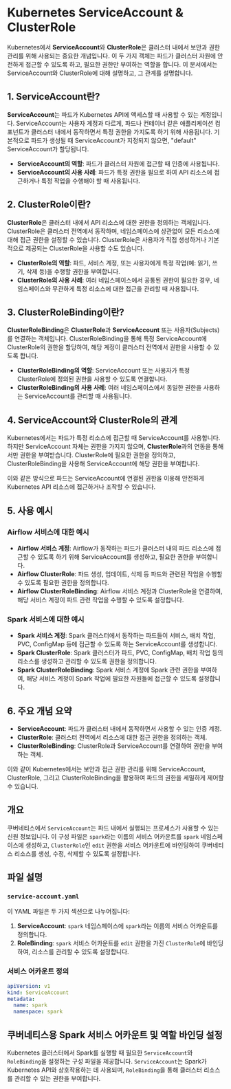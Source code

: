 # Kubernetes ServiceAccount & ClusterRole

Kubernetes에서 **ServiceAccount**와 **ClusterRole**은 클러스터 내에서 보안과 권한 관리를 위해 사용되는 중요한 개념입니다. 이 두 가지 객체는 파드가 클러스터 자원에 안전하게 접근할 수 있도록 하고, 필요한 권한만 부여하는 역할을 합니다. 이 문서에서는 ServiceAccount와 ClusterRole에 대해 설명하고, 그 관계를 설명합니다.

## 1. ServiceAccount란?

**ServiceAccount**는 파드가 Kubernetes API에 액세스할 때 사용할 수 있는 계정입니다. ServiceAccount는 사용자 계정과 다르게, 파드나 컨테이너 같은 애플리케이션 컴포넌트가 클러스터 내에서 동작하면서 특정 권한을 가지도록 하기 위해 사용됩니다. 기본적으로 파드가 생성될 때 ServiceAccount가 지정되지 않으면, "default" ServiceAccount가 할당됩니다.

- **ServiceAccount의 역할**: 파드가 클러스터 자원에 접근할 때 인증에 사용됩니다.
- **ServiceAccount의 사용 사례**: 파드가 특정 권한을 필요로 하여 API 리소스에 접근하거나 특정 작업을 수행해야 할 때 사용됩니다.

## 2. ClusterRole이란?

**ClusterRole**은 클러스터 내에서 API 리소스에 대한 권한을 정의하는 객체입니다. ClusterRole은 클러스터 전역에서 동작하며, 네임스페이스에 상관없이 모든 리소스에 대해 접근 권한을 설정할 수 있습니다. ClusterRole은 사용자가 직접 생성하거나 기본적으로 제공되는 ClusterRole을 사용할 수도 있습니다.

- **ClusterRole의 역할**: 파드, 서비스 계정, 또는 사용자에게 특정 작업(예: 읽기, 쓰기, 삭제 등)을 수행할 권한을 부여합니다.
- **ClusterRole의 사용 사례**: 여러 네임스페이스에서 공통된 권한이 필요한 경우, 네임스페이스와 무관하게 특정 리소스에 대한 접근을 관리할 때 사용됩니다.

## 3. ClusterRoleBinding이란?

**ClusterRoleBinding**은 **ClusterRole**과 **ServiceAccount** 또는 사용자(Subjects)를 연결하는 객체입니다. ClusterRoleBinding을 통해 특정 ServiceAccount에 ClusterRole의 권한을 할당하여, 해당 계정이 클러스터 전역에서 권한을 사용할 수 있도록 합니다.

- **ClusterRoleBinding의 역할**: ServiceAccount 또는 사용자가 특정 ClusterRole에 정의된 권한을 사용할 수 있도록 연결합니다.
- **ClusterRoleBinding의 사용 사례**: 여러 네임스페이스에서 동일한 권한을 사용하는 ServiceAccount를 관리할 때 사용됩니다.

## 4. ServiceAccount와 ClusterRole의 관계

Kubernetes에서는 파드가 특정 리소스에 접근할 때 ServiceAccount를 사용합니다. 하지만 ServiceAccount 자체는 권한을 가지지 않으며, **ClusterRole**과의 연동을 통해서만 권한을 부여받습니다. ClusterRole에 필요한 권한을 정의하고, ClusterRoleBinding을 사용해 ServiceAccount에 해당 권한을 부여합니다.

이와 같은 방식으로 파드는 ServiceAccount에 연결된 권한을 이용해 안전하게 Kubernetes API 리소스에 접근하거나 조작할 수 있습니다.

## 5. 사용 예시

### Airflow 서비스에 대한 예시

- **Airflow 서비스 계정**: Airflow가 동작하는 파드가 클러스터 내의 파드 리소스에 접근할 수 있도록 하기 위해 ServiceAccount를 생성하고, 필요한 권한을 부여합니다.
- **Airflow ClusterRole**: 파드 생성, 업데이트, 삭제 등 파드와 관련된 작업을 수행할 수 있도록 필요한 권한을 정의합니다.
- **Airflow ClusterRoleBinding**: Airflow 서비스 계정과 ClusterRole을 연결하여, 해당 서비스 계정이 파드 관련 작업을 수행할 수 있도록 설정합니다.

### Spark 서비스에 대한 예시

- **Spark 서비스 계정**: Spark 클러스터에서 동작하는 파드들이 서비스, 배치 작업, PVC, ConfigMap 등에 접근할 수 있도록 하는 ServiceAccount를 생성합니다.
- **Spark ClusterRole**: Spark 클러스터가 파드, PVC, ConfigMap, 배치 작업 등의 리소스를 생성하고 관리할 수 있도록 권한을 정의합니다.
- **Spark ClusterRoleBinding**: Spark 서비스 계정에 Spark 관련 권한을 부여하여, 해당 서비스 계정이 Spark 작업에 필요한 자원들에 접근할 수 있도록 설정합니다.

## 6. 주요 개념 요약

- **ServiceAccount**: 파드가 클러스터 내에서 동작하면서 사용할 수 있는 인증 계정.
- **ClusterRole**: 클러스터 전역에서 리소스에 대한 접근 권한을 정의하는 객체.
- **ClusterRoleBinding**: ClusterRole과 ServiceAccount를 연결하여 권한을 부여하는 객체.

이와 같이 Kubernetes에서는 보안과 접근 권한 관리를 위해 ServiceAccount, ClusterRole, 그리고 ClusterRoleBinding을 활용하여 파드의 권한을 세밀하게 제어할 수 있습니다.


## 개요

쿠버네티스에서 `ServiceAccount`는 파드 내에서 실행되는 프로세스가 사용할 수 있는 신원 정보입니다. 이 구성 파일은 `spark`라는 이름의 서비스 어카운트를 `spark` 네임스페이스에 생성하고, `ClusterRole`인 `edit` 권한을 서비스 어카운트에 바인딩하여 쿠버네티스 리소스를 생성, 수정, 삭제할 수 있도록 설정합니다.

## 파일 설명

### `service-account.yaml`

이 YAML 파일은 두 가지 섹션으로 나누어집니다:
1. **ServiceAccount**: `spark` 네임스페이스에 `spark`라는 이름의 서비스 어카운트를 정의합니다.
2. **RoleBinding**: `spark` 서비스 어카운트를 `edit` 권한을 가진 `ClusterRole`에 바인딩하여, 리소스를 관리할 수 있도록 설정합니다.

### 서비스 어카운트 정의

```yaml
apiVersion: v1
kind: ServiceAccount
metadata:
  name: spark
  namespace: spark
```

## 쿠버네티스용 Spark 서비스 어카운트 및 역할 바인딩 설정

Kubernetes 클러스터에서 Spark를 실행할 때 필요한 `ServiceAccount`와 `RoleBinding`을 설정하는 구성 파일을 제공합니다. `ServiceAccount`는 Spark가 Kubernetes API와 상호작용하는 데 사용되며, `RoleBinding`을 통해 클러스터 리소스를 관리할 수 있는 권한을 부여합니다.

